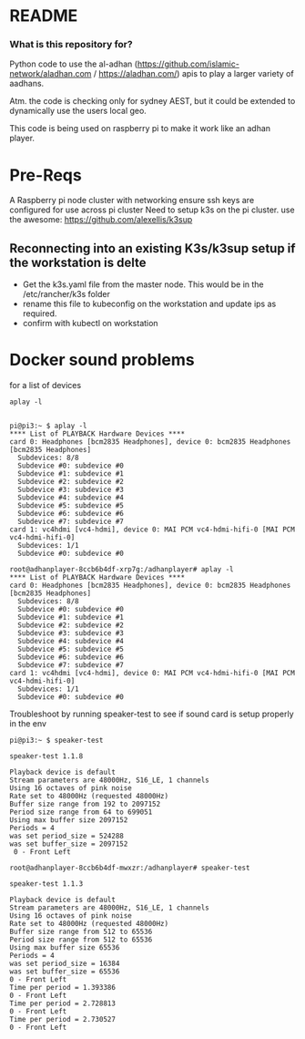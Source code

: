 # README #

### What is this repository for? ###

Python code to use the al-adhan (https://github.com/islamic-network/aladhan.com /  https://aladhan.com/)  apis to play a larger variety of aadhans.

Atm. the code is checking only for sydney AEST, but it could be extended to dynamically use the users local geo.

This code is being used on raspberry pi to make it work like an adhan player.

# Pre-Reqs
A Raspberry pi node cluster with networking
ensure ssh keys are configured for use across pi cluster
Need to setup k3s on the pi cluster.
use the awesome: https://github.com/alexellis/k3sup

## Reconnecting into an existing K3s/k3sup setup if the workstation is delte
* Get the k3s.yaml file from the master node. This would be in the /etc/rancher/k3s folder
* rename this file to kubeconfig on the workstation and update ips as required.
* confirm with kubectl on workstation

# Docker sound problems
for a list of devices
```
aplay -l
```
```

pi@pi3:~ $ aplay -l
**** List of PLAYBACK Hardware Devices ****
card 0: Headphones [bcm2835 Headphones], device 0: bcm2835 Headphones [bcm2835 Headphones]
  Subdevices: 8/8
  Subdevice #0: subdevice #0
  Subdevice #1: subdevice #1
  Subdevice #2: subdevice #2
  Subdevice #3: subdevice #3
  Subdevice #4: subdevice #4
  Subdevice #5: subdevice #5
  Subdevice #6: subdevice #6
  Subdevice #7: subdevice #7
card 1: vc4hdmi [vc4-hdmi], device 0: MAI PCM vc4-hdmi-hifi-0 [MAI PCM vc4-hdmi-hifi-0]
  Subdevices: 1/1
  Subdevice #0: subdevice #0 
  ```
``` 
root@adhanplayer-8ccb6b4df-xrp7g:/adhanplayer# aplay -l
**** List of PLAYBACK Hardware Devices ****
card 0: Headphones [bcm2835 Headphones], device 0: bcm2835 Headphones [bcm2835 Headphones]
  Subdevices: 8/8
  Subdevice #0: subdevice #0
  Subdevice #1: subdevice #1
  Subdevice #2: subdevice #2
  Subdevice #3: subdevice #3
  Subdevice #4: subdevice #4
  Subdevice #5: subdevice #5
  Subdevice #6: subdevice #6
  Subdevice #7: subdevice #7
card 1: vc4hdmi [vc4-hdmi], device 0: MAI PCM vc4-hdmi-hifi-0 [MAI PCM vc4-hdmi-hifi-0]
  Subdevices: 1/1
  Subdevice #0: subdevice #0
```          

Troubleshoot by running speaker-test to see if sound card is setup properly in the env

```
pi@pi3:~ $ speaker-test

speaker-test 1.1.8

Playback device is default
Stream parameters are 48000Hz, S16_LE, 1 channels
Using 16 octaves of pink noise
Rate set to 48000Hz (requested 48000Hz)
Buffer size range from 192 to 2097152
Period size range from 64 to 699051
Using max buffer size 2097152
Periods = 4
was set period_size = 524288
was set buffer_size = 2097152
 0 - Front Left 
 ```
 
 ```
 root@adhanplayer-8ccb6b4df-mwxzr:/adhanplayer# speaker-test

speaker-test 1.1.3

Playback device is default
Stream parameters are 48000Hz, S16_LE, 1 channels
Using 16 octaves of pink noise
Rate set to 48000Hz (requested 48000Hz)
Buffer size range from 512 to 65536
Period size range from 512 to 65536
Using max buffer size 65536
Periods = 4
was set period_size = 16384
was set buffer_size = 65536
 0 - Front Left
Time per period = 1.393386
 0 - Front Left
Time per period = 2.728813
 0 - Front Left
Time per period = 2.730527
 0 - Front Left
 ```
 
 

